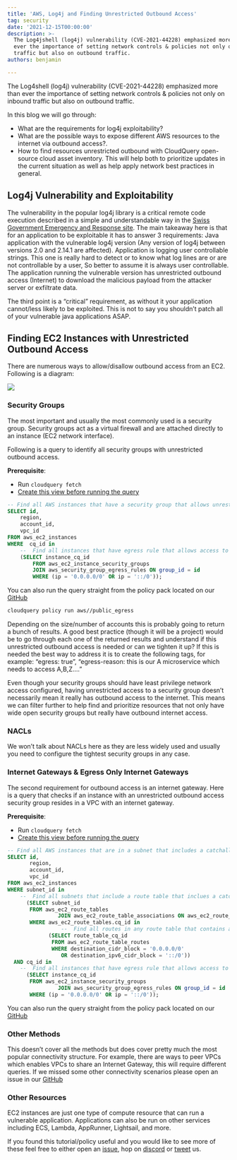 ```yaml
---
title: 'AWS, Log4j and Finding Unrestricted Outbound Access'
tag: security
date: '2021-12-15T00:00:00'
description: >-
  The Log4jshell (log4j) vulnerability (CVE-2021-44228) emphasized more than
  ever the importance of setting network controls & policies not only on inbound
  traffic but also on outbound traffic.
authors: benjamin

---
```


The Log4shell (log4j) vulnerability (CVE-2021-44228) emphasized more than ever the importance of setting network controls & policies not only on inbound traffic but also on outbound traffic.

In this blog we will go through:

- What are the requirements for log4j exploitability?
- What are the possible ways to expose different AWS resources to the internet via outbound access?.
- How to find resources unrestricted outbound with CloudQuery open-source cloud asset inventory. This will help both to prioritize updates in the current situation as well as help apply network best practices in general.


## Log4j Vulnerability and Exploitability

The vulnerability in the popular log4j library is a critical remote code execution described in a simple and understandable way in the [Swiss Government Emergency and Response site](https://www.govcert.ch/blog/zero-day-exploit-targeting-popular-java-library-log4j/). The main takeaway here is that for an application to be exploitable it has to answer 3 requirements:
Java application with the vulnerable log4j version (Any version of log4j between versions 2.0 and 2.14.1 are affected).
Application is logging user controllable strings. This one is really hard to detect or to know what log lines are or are not controllable by a user, So better to assume it is always user controllable.
The application running the vulnerable version has unrestricted outbound access (Internet) to download the malicious payload from the attacker server or exfiltrate data.

The third point is a “critical” requirement, as without it your application cannot/less likely to be exploited. This is not to say you shouldn’t patch all of your vulnerable java applications ASAP.

## Finding EC2 Instances with Unrestricted Outbound Access

There are numerous ways to allow/disallow outbound access from an EC2. Following is a diagram:

![](/img/blog/outbound-architecture.png)

### Security Groups

The most important and usually the most commonly used is a security group. Security groups act as a virtual firewall and are attached directly to an instance (EC2 network interface).

Following is a query to identify all security groups with unrestricted outbound access.

**Prerequisite**:

- Run `cloudquery fetch`
- [Create this view before running the query](/assets/aws_security_group_view.sql)

```sql
-- Find all AWS instances that have a security group that allows unrestricted egress
SELECT id,
	region,
	account_id,
	vpc_id
FROM aws_ec2_instances
WHERE  cq_id in
	-- 	Find all instances that have egress rule that allows access to all ip addresses
	(SELECT instance_cq_id
		FROM aws_ec2_instance_security_groups
		JOIN aws_security_group_egress_rules ON group_id = id
		WHERE (ip = '0.0.0.0/0' OR ip = '::/0'));
```

You can also run the query straight from the policy pack located on our [GitHub](https://github.com/cloudquery-policies/aws/blob/main/public_egress/policy.hcl)

```bash
cloudquery policy run aws//public_egress
```

Depending on the size/number of accounts this is probably going to return a bunch of results. A good best practice (though it will be a project) would be to go through each one of the returned results and understand if this unrestricted outbound access is needed or can we tighten it up? If this is needed the best way to address it is to create the following tags, for example: “egress: true”, “egress-reason: this is our A microservice which needs to access A,B,Z….”

Even though your security groups should have least privilege network access configured, having unrestricted access to a security group doesn’t necessarily mean it really has outbound access to the internet. This means we can filter further to help find and prioritize resources that not only have wide open security groups but really have outbound internet access.

### NACLs

We won’t talk about NACLs here as they are less widely used and usually you need to configure the tightest security groups in any case.

### Internet Gateways & Egress Only Internet Gateways

The second requirement for outbound access is an internet gateway. Here is a query that checks if an instance with an unrestricted outbound access security group resides in a VPC with an internet gateway.

**Prerequisite**:

- Run `cloudquery fetch`
- [Create this view before running the query](/assets/aws_security_group_view.sql)

```sql
-- Find all AWS instances that are in a subnet that includes a catchall route
SELECT id,
       region,
       account_id,
       vpc_id
FROM aws_ec2_instances
WHERE subnet_id in
    --  Find all subnets that include a route table that inclues a catchall route
      (SELECT subnet_id
       FROM aws_ec2_route_tables
                JOIN aws_ec2_route_table_associations ON aws_ec2_route_table_associations.route_table_cq_id = aws_ec2_route_tables.cq_id
       WHERE aws_ec2_route_tables.cq_id in
                 --  Find all routes in any route table that contains a route to 0.0.0.0/0 or ::/0
             (SELECT route_table_cq_id
              FROM aws_ec2_route_table_routes
              WHERE destination_cidr_block = '0.0.0.0/0'
                 OR destination_ipv6_cidr_block = '::/0'))
  AND cq_id in
    -- 	Find all instances that have egress rule that allows access to all ip addresses
      (SELECT instance_cq_id
       FROM aws_ec2_instance_security_groups
                JOIN aws_security_group_egress_rules ON group_id = id
       WHERE (ip = '0.0.0.0/0' OR ip = '::/0'));
```

You can also run the query straight from the policy pack located on our [GitHub](https://github.com/cloudquery-policies/aws/blob/main/public_egress/policy.hcl)

### Other Methods

This doesn’t cover all the methods but does cover pretty much the most popular connectivity structure. For example, there are ways to peer VPCs which enables VPCs to share an Internet Gateway, this will require different queries. If we missed some other connectivity scenarios please open an issue in our [GitHub](https://github.com/cloudquery-policies/aws)

### Other Resources

EC2 instances are just one type of compute resource that can run a vulnerable application. Applications can also be run on other services including ECS, Lambda, AppRunner, Lightsail, and more.

If you found this tutorial/policy useful and you would like to see more of these feel free to either open an [issue](https://github.com/cloudquery-policies/aws), hop on [discord](https://cloudquery.io/discord) or [tweet](https://twitter.com/cloudqueryio) us.
